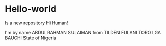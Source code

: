 # Hello-world
Is a new repository
Hi Human!

I'm by name ABDULRAHMAN SULAIMAN from TILDEN FULANI TORO LGA BAUCHI State of Nigeria
 
